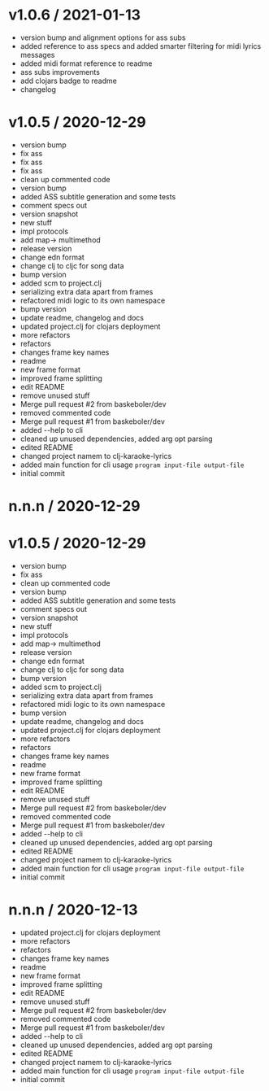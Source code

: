 
v1.0.6 / 2021-01-13
===================

  * version bump  and alignment options for ass subs
  * added reference to ass specs and added smarter filtering for midi lyrics messages
  * added midi format reference to readme
  * ass subs improvements
  * add clojars badge to readme
  * changelog

v1.0.5 / 2020-12-29
===================

  * version bump
  * fix ass
  * fix ass
  * fix ass
  * clean up commented code
  * version bump
  * added ASS subtitle generation and some tests
  * comment specs out
  * version snapshot
  * new stuff
  * impl protocols
  * add map-> multimethod
  * release version
  * change edn format
  * change clj to cljc for song data
  * bump version
  * added scm to project.clj
  * serializing extra data apart from frames
  * refactored midi logic to its own namespace
  * bump version
  * update readme, changelog and docs
  * updated project.clj for clojars deployment
  * more refactors
  * refactors
  * changes frame key names
  * readme
  * new frame format
  * improved frame splitting
  * edit README
  * remove unused stuff
  * Merge pull request #2 from baskeboler/dev
  * removed commented code
  * Merge pull request #1 from baskeboler/dev
  * added --help to cli
  * cleaned up unused dependencies, added arg opt parsing
  * edited README
  * changed project namem to clj-karaoke-lyrics
  * added main function for cli usage `program input-file output-file`
  * initial commit

n.n.n / 2020-12-29
==================



v1.0.5 / 2020-12-29
===================

  * version bump
  * fix ass
  * clean up commented code
  * version bump
  * added ASS subtitle generation and some tests
  * comment specs out
  * version snapshot
  * new stuff
  * impl protocols
  * add map-> multimethod
  * release version
  * change edn format
  * change clj to cljc for song data
  * bump version
  * added scm to project.clj
  * serializing extra data apart from frames
  * refactored midi logic to its own namespace
  * bump version
  * update readme, changelog and docs
  * updated project.clj for clojars deployment
  * more refactors
  * refactors
  * changes frame key names
  * readme
  * new frame format
  * improved frame splitting
  * edit README
  * remove unused stuff
  * Merge pull request #2 from baskeboler/dev
  * removed commented code
  * Merge pull request #1 from baskeboler/dev
  * added --help to cli
  * cleaned up unused dependencies, added arg opt parsing
  * edited README
  * changed project namem to clj-karaoke-lyrics
  * added main function for cli usage `program input-file output-file`
  * initial commit

n.n.n / 2020-12-13
==================

  * updated project.clj for clojars deployment
  * more refactors
  * refactors
  * changes frame key names
  * readme
  * new frame format
  * improved frame splitting
  * edit README
  * remove unused stuff
  * Merge pull request #2 from baskeboler/dev
  * removed commented code
  * Merge pull request #1 from baskeboler/dev
  * added --help to cli
  * cleaned up unused dependencies, added arg opt parsing
  * edited README
  * changed project namem to clj-karaoke-lyrics
  * added main function for cli usage `program input-file output-file`
  * initial commit

